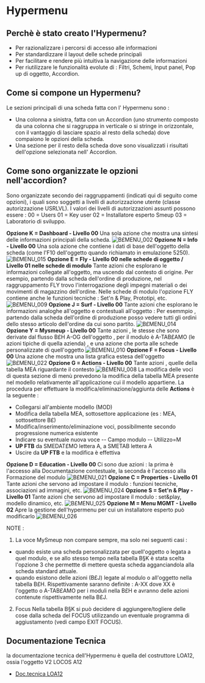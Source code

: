 # Hypermenu

## Perchè è stato creato l'Hypermenu?
- Per razionalizzare i percorsi di accesso alle informazioni
- Per standardizzare il layout delle schede principali
- Per facilitare e rendere più intuitiva la navigazione delle informazioni
- Per riutilizzare le funzionalità evolute di :  Filtri, Schemi, Input panel, Pop up di oggetto, Accordion.

## Come si compone un Hypermenu?
Le sezioni principali di una scheda fatta con l' Hypermenu sono : 
- Una colonna a sinistra, fatta con un Accordion (uno strumento composto da una colonna che si raggruppa in verticale o si stringe in orizzontale, con il vantaggio di lasciare spazio al resto della scheda) dove compaiono le opzioni della scheda.
- Una sezione per il resto della scheda dove sono visualizzati i risultati dell'opzione selezionata nell' Accordion.

## Come sono organizzate le opzioni nell'accordion?
Sono organizzate secondo dei raggruppamenti (indicati qui di seguito come opzioni), i quali sono soggetti a livelli di autorizzazione utente (classe autorizzazione USRLVL).
I valori dei livelli di autorizzazioni assunti possono essere : 
00 = Users
01 = Key user
02 = Installatore esperto Smeup
03 = Laboratorio di sviluppo.


**Opzione K = Dashboard  -  Livello 00**
Una sola azione che mostra una sintesi delle informazioni principali della scheda.
![B£MENU_002](http://doc.smeup.com/immagini/B£MENU_12/BXMENU_002.png)
**Opzione N = Info  -  Livello 00**
Una sola azione che contiene i dati di base dell'oggetto della scheda (come l'F10 dell'oggetto quando richiamato in emulazione 5250).
![B£MENU_015](http://doc.smeup.com/immagini/B£MENU_12/BXMENU_015.png)
**Opzione E = Fly  -  Livello 00 nelle schede di oggetto  /  Livello 01 nelle schede di modulo**
Tante azioni che esplorano le informazioni collegate all'oggetto, ma uscendo dal contesto di origine.
Per esempio, partendo dalla scheda dell'ordine di produzione, nel raggruppamento FLY trovo l'interrogazione degli impegni materiali o dei movimenti di magazzino dell'ordine.
Nelle schede di modulo l'opzione FLY contiene anche le funzioni tecniche :  Set'n & Play, Prototipi, etc.
![B£MENU_009](http://doc.smeup.com/immagini/B£MENU_12/BXMENU_009.png)
**Opzione J =  Surf  -  Livello 00**
  Tante azioni che esplorano le informazioni analoghe all'oggetto e contestuali all'oggetto :  Per esemmpio , partendo dalla scheda dell'ordine di produzione posso vedere tutti gli ordini dello stesso articolo dell'ordine da cui sono partito.
![B£MENU_014](http://doc.smeup.com/immagini/B£MENU_12/BXMENU_014.png)
**Opzione Y = Mysmeup  -  Livello 00**
  Tante azioni , le stesse che sono derivate dal flusso B£H A-OG dell'oggetto , per il modulo è A-TAB£AMO (le azioni tipiche di quella azienda) , e una azione che porta alle schede personalizzate di quell'oggetto
![B£MENU_010](http://doc.smeup.com/immagini/B£MENU_12/BXMENU_010.png)
**Opzione F = Focus  -  Livello 00**
  Una azione che mostra una lista grafica estesa dell'oggetto
![B£MENU_022](http://doc.smeup.com/immagini/B£MENU_12/BXMENU_022.png)
**Opzione G = Actions  -  Livello 00**
  Tante azioni , quelle della tabella MEA riguardante il contesto
![B£MENU_008](http://doc.smeup.com/immagini/B£MENU_12/BXMENU_008.png)
La modifica delle voci di questa sezione di menù prevedono la modifica della tabella MEA presente nel modello relativamente all'applicazione cui il modello appartiene.
La procedura per effettuare la modifica/eliminazione/aggiunta delle **Actions** è la seguente : 

- Collegarsi all'ambiente modello (MOD)
- Modifica  della tabella MEA, sottosettore applicazione (es :  MEA, sottosettore B£)
- Modifica/inserimento/eliminazione voci, possibilmente secondo progressione numerica esistente
- Indicare su eventuale nuova voce
-- Campo modulo
-- Utilizzo=M
-  **UP FTB**  da SMEDAT£MO lettera A, a SMETAB lettera A
- Uscire da **UP FTB** e la modifica è effettiva



**Opzione D = Education  -  Livello 00**
  Ci sono due azioni :  la prima è l'accesso alla Documentazione contestuale, la seconda è l'accesso alla Formazione del modulo
![B£MENU_021](http://doc.smeup.com/immagini/B£MENU_12/BXMENU_021.png)
**Opzione C = Properties  -  Livello 01**
  Tante azioni che servono ad impostare il modulo  :  funzioni tecniche, associazioni ad immagini, etc.
![B£MENU_024](http://doc.smeup.com/immagini/B£MENU_12/BXMENU_024.png)
**Opzione S = Set'n & Play  -  Livello 01**
  Tante azioni che servono ad impostare il modulo  :  set&play, modello dinamico, etc.
![B£MENU_025](http://doc.smeup.com/immagini/B£MENU_12/BXMENU_025.png)
**Opzione M = Menu MGMT  -  Livello 02**
  Apre la gestione dell'hypermenu per cui un installatore esperto può modificarlo
![B£MENU_026](http://doc.smeup.com/immagini/B£MENU_12/BXMENU_026.png)

NOTE : 
1) La voce MySmeup non compare sempre, ma solo nei seguenti casi : 
- quando esiste una scheda personalizzata per quell'oggetto o legata a quel modulo, e se allo stesso tempo nella tabella B§K è stata scelta l'opzione 3 che permettte di mettere questa scheda agganciandola alla scheda standard attuale.
- quando esistono delle azioni (B£J) legate al modulo o all'oggetto nella tabella B£H. Rispettivamente saranno definite :  A-XX dove XX è l'oggetto o A-TAB£AMO per i moduli nella B£H e avranno delle azioni contenute rispettivamente nella B£J.

2) Focus
Nella tabella B§K si può decidere di aggiungere/togliere delle cose dalla scheda del FOCUS utilizzando un eventuale programma di aggiustamento (vedi campo EXIT FOCUS).

##  Documentazione Tecnica
la documentazione tecnica dell'Hypermenu è quella del costruttore LOA12, ossia l'oggetto V2 LOCOS A12
- [Doc.tecnica LOA12](Sorgenti/DOC/V2/LOCOS/V2LOCOSA12)
